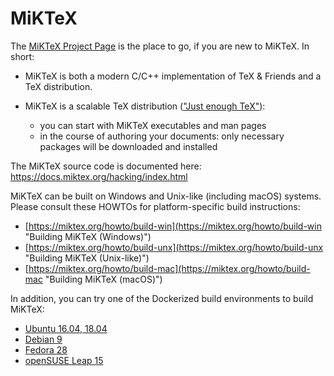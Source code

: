 # MiKTeX

The [MiKTeX Project Page](https://miktex.org) is the place to go, if
you are new to MiKTeX. In short:

- MiKTeX is both a modern C/C++ implementation of TeX & Friends and a
  TeX distribution.

- MiKTeX is a scalable TeX distribution (["Just enough
  TeX"](https://miktex.org/kb/just-enough-tex)):
  * you can start with MiKTeX executables and man pages
  * in the course of authoring your documents: only necessary packages
    will be downloaded and installed

The MiKTeX source code is documented here:
https://docs.miktex.org/hacking/index.html

MiKTeX can be built on Windows and Unix-like (including macOS)
systems.  Please consult these HOWTOs for platform-specific build
instructions:

* [https://miktex.org/howto/build-win](https://miktex.org/howto/build-win "Building MiKTeX (Windows)")
* [https://miktex.org/howto/build-unx](https://miktex.org/howto/build-unx "Building MiKTeX (Unix-like)")
* [https://miktex.org/howto/build-mac](https://miktex.org/howto/build-mac "Building MiKTeX (macOS)")

In addition, you can try one of the Dockerized build environments to build MiKTeX:

* [Ubuntu 16.04, 18.04](https://github.com/MiKTeX/docker-miktex-build-ubuntu)
* [Debian 9](https://github.com/MiKTeX/docker-miktex-build-debian)
* [Fedora 28](https://github.com/MiKTeX/docker-miktex-build-fedora)
* [openSUSE Leap 15](https://github.com/MiKTeX/docker-miktex-build-opensuse)
